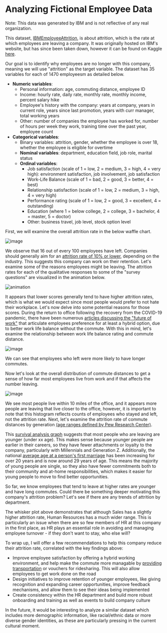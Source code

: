 # Analyzing Fictional Employee Data

Note: This data was generated by IBM and is not reflective of any real organization.

This dataset, [IBMEmployeeAttrition](https://github.com/Madison-Bunting/DSCI-304/blob/main/IBMEmployeeAttrition.csv), is about attrition, which is the rate at which employees are leaving a company. It was originally hosted on IBM's website, but has since been taken down, however it can be found on Kaggle [here](https://www.kaggle.com/datasets/pavansubhasht/ibm-hr-analytics-attrition-dataset). 

Our goal is to identify why employees are no longer with this company, meaning we will use "attrition" as the target variable.
The dataset has 35 variables for each of 1470 employeesm as detailed below.

- **Numeric variables**: 
  - Personal information: age, commuting distance, employee ID
  - Income: hourly rate, daily rate, monthly rate, monthly income, percent salary hike
  - Employee's history with the company: years at company, years in current role, years since last promotion, years with curr manager, total working years
  - Other: number of companies the employee has worked for, number of hours per week they work, training time over the past year, employee count
- **Categorical variables**: 
  - Binary variables: attrition, gender, whether the employee is over 18, whether the employee is eligible for overtime
  - **Nominal variables**: department, education field, job role, marital status
  - **Ordinal variables**: 
    - Job satisfaction (scale of 1 = low, 2 = medium, 3 = high, 4 = very high): environment satisfaction, job involvement, job satisfaction
    - Work-Life Balance (scale of 1 = bad, 2 = good, 3 = better, 4 = best)
    - Relationship satisfaction (scale of 1 = low, 2 = medium, 3 = high, 4 = very high)
    - Performance rating (scale of 1 = low, 2 = good, 3 = excellent, 4 = outstanding)
    - Education (where 1 = below college, 2 = college, 3 = bachelor, 4 = master, 5 = doctor)
    - Other: business travel, job level, stock option level

First, we will examine the overall attrition rate in the below waffle chart.

![image](https://user-images.githubusercontent.com/89811204/204194330-a6120916-4dbe-4a38-9e8f-507470d61a24.png)

We observe that 16 out of every 100 employees have left. Companies should generally aim for an [attrition rate of 10% or lower](https://insightglobal.com/blog/employee-attrition-rate-how-to-calculate-improve/), depending on the industry. This suggests this company can work on their retention. Let's examine some of the reasons employees might be leaving. 
The attrition rates for each of the qualitative responses to some of the "survey questions" are visualized in the animation below.

![animation](https://user-images.githubusercontent.com/89811204/204196084-f0d071fd-b28e-4184-bc0d-ccd678947726.gif)

It appears that lower scores generally tend to have higher attrition rates, which is what we would expect since most people would prefer to not hate their workplace. Let's now delve into some potential reasons for those scores. During the return to office following the recovery from the COVID-19 pandemic, there have been numerous [articles discussing the "future of work"](https://doi-org.ezproxy.rice.edu/10.1080/13678868.2022.2047380) that articulate employees preference for at least a hybrid option, due to better work life balance without the commute. With this in mind, let's examine the relationship between work life balance rating and commute distance. 

![image](https://user-images.githubusercontent.com/89811204/204342639-29457164-11a2-4a85-a74e-4389eb56cec1.png)

We can see that employees who left were more likely to have longer commutes. 

Now let's look at the overall distribution of commute distances to get a sense of how far most employees live from work and if that affects the number leaving.

![image](https://user-images.githubusercontent.com/89811204/204196045-62b5a2e2-909e-4ef9-bde9-e01263cd10f2.png)

We see most people live within 10 miles of the office, and it appears more people are leaving that live closer to the office, however, it is important to note that this histogram reflects counts of employees who stayed and left, not the attrition rate. Next, let's examine the attrition rate of commute distances by generation [(age ranges defined by Pew Research Center)](https://www.pewresearch.org/fact-tank/2019/01/17/where-millennials-end-and-generation-z-begins/).

This [survival analysis graph](https://www.emilyzabor.com/tutorials/survival_analysis_in_r_tutorial.html#Comparing_survival_times_between_groups) suggests that most people who are leaving are younger (under xx age). This makes sense because younger people are earlier in their careers, so they have fewer attachments or loyalty to the company, particularly with Millennials and Generation Z. 
Additionally, the national [average age at a person's first marriage](https://www.census.gov/content/dam/Census/library/visualizations/time-series/demo/families-and-households/ms-2.pdf) has been increasing for over 20 years and is now around 29 years of age. This means the majority of young people are single, so they also have fewer commitments both to their community and at-home responsibilities, which makes it easier for young people to move to find better opportunities. 

So far, we know employees that tend to leave at higher rates are younger and have long commutes. Could there be something deeper motivating this company's attrition problem? Let's see if there are any trends of attrition by department.

The whisker plot above demonstrates that although Sales has a slightly higher attrition rate, Human Resources has a much wider range. This is particularly an issue when there are so few members of HR at this company in the first place, as HR plays an essential role in avoiding and managing employee turnover - if they don't want to stay, who else will?

To wrap up, I will offer a few recommendations to help this company reduce their attrition rate, correlated with the key findings above:
- Improve employee satisfaction by offering a hybrid working environment, and help make the commute more managable by [providing transportation](https://www.sciencetimes.com/articles/38186/20220613/inside-googles-bus-fleet-a-tour-of-the-companys-transportation-options.htm#:~:text=These%20shuttle%20buses%20are%20equipped,cities%20the%20shuttle%20travels%20through.) or vouchers for ridesharing. This will also allow employees to get work done on the road
- Design initiatives to improve retention of younger employees, like giving recognition and expanding career opportunities, improve feedback mechanisms, and allow them to see their ideas being implemented
- Create consistency within the HR department and build more robust onboarding and training as well as events to build company culture

In the future, it would be interesting to analyze a similar dataset which includes more demographic information, like racial/ethnic data or more diverse gender identities, as these are particularly pressing in the current cultural moment. 
